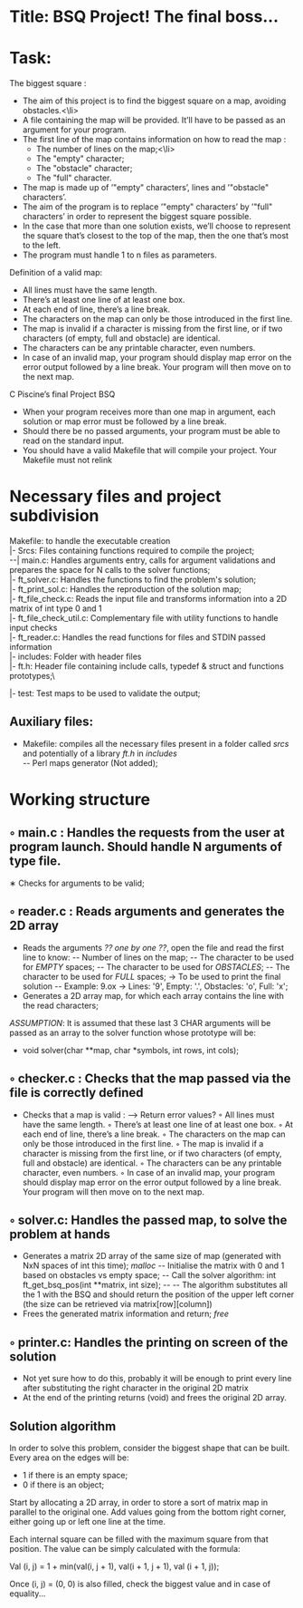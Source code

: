 # Title: BSQ Project! The final boss...

# Task:
The biggest square :
<ul>
  <li>The aim of this project is to find the biggest square on a map, avoiding obstacles.<\li>
  <li>A file containing the map will be provided. It’ll have to be passed as an argument for your program.</li>
  <li>The first line of the map contains information on how to read the map :
  <ul>
    <li>The number of lines on the map;<\li>
    <li>The "empty" character;</li>
    <li>The "obstacle" character;</li>
    <li>The "full" character.</li>
  </ul></li>
  <li>The map is made up of ’"empty" characters’, lines and ’"obstacle" characters’.</li>
  <li>The aim of the program is to replace ’"empty" characters’ by ’"full" characters’ in order to represent the biggest square possible.</li>
  <li>In the case that more than one solution exists, we’ll choose to represent the square that’s closest to the top of the map, then the one that’s most to the left.</li>
  <li>The program must handle 1 to n files as parameters.</li>
</ul>

Definition of a valid map:
<ul>
  <li>All lines must have the same length.</li>
  <li>There’s at least one line of at least one box.</li>
  <li>At each end of line, there’s a line break.</li>
  <li>The characters on the map can only be those introduced in the first line.</li>
  <li>The map is invalid if a character is missing from the first line, or if two characters (of empty, full and obstacle) are identical.</li>
  <li>The characters can be any printable character, even numbers.</li>
  <li>In case of an invalid map, your program should display map error on the error output followed by a line break. Your program will then move on to the next map.</li>
</ul>
  
C Piscine’s final Project BSQ
<ul>
  <li>When your program receives more than one map in argument, each solution or map error must be followed by a line break.</li>
  <li>Should there be no passed arguments, your program must be able to read on the standard input.</li>
  <li>You should have a valid Makefile that will compile your project. Your Makefile must not relink</li>
</ul>

# Necessary files and project subdivision
Makefile: to handle the executable creation\
|- Srcs: Files containing functions required to compile the project;\
--| main.c: Handles arguments entry, calls for argument validations and prepares the space for N calls to the solver functions;\
  |- ft_solver.c: Handles the functions to find the problem's solution;\
  |- ft_print_sol.c: Handles the reproduction of the solution map;\
  |- ft_file_check.c: Reads the input file and transforms information into a 2D matrix of int type 0 and 1\
  |- ft_file_check_util.c: Complementary file with utility functions to handle input checks\
  |- ft_reader.c: Handles the read functions for files and STDIN passed information\
|- includes: Folder with header files\
  |- ft.h: Header file containing include calls, typedef & struct and functions prototypes;\

|- test: Test maps to be used to validate the output;

## Auxiliary files:
- Makefile: compiles all the necessary files present in a folder called *srcs* and potentially of a library *ft.h* in *includes*\
-- Perl maps generator (Not added);

# Working structure
◦ main.c : Handles the requests from the user at program launch. Should handle N arguments of type file.
------------
∗ Checks for arguments to be valid;

◦ reader.c : Reads arguments and generates the 2D array
-----------
- Reads the arguments *?? one by one ??*, open the file and read the first line to know:
-- Number of lines on the map;
-- The character to be used for *EMPTY* spaces;
-- The character to be used for *OBSTACLES*;
-- The character to be used for *FULL* spaces; -> To be used to print the final solution
-- Example: 9.ox -> Lines: '9', Empty: '.', Obstacles: 'o', Full: 'x';
- Generates a 2D array map, for which each array contains the line with the read characters;

*ASSUMPTION*: It is assumed that these last 3 CHAR arguments will be passed as an array to the solver function whose prototype will be:
- void	solver(char \*\*map, char \*symbols, int rows, int cols);

◦ checker.c : Checks that the map passed via the file is correctly defined
------------
- Checks that a map is valid :  --> Return error values?
◦ All lines must have the same length.
◦ There’s at least one line of at least one box.
◦ At each end of line, there’s a line break.
◦ The characters on the map can only be those introduced in the first line.
◦ The map is invalid if a character is missing from the first line, or if two characters (of empty, full and obstacle) are identical.
◦ The characters can be any printable character, even numbers.
◦ In case of an invalid map, your program should display map error on the error output followed by a line break. Your program will then move on to the next map.

◦ solver.c: Handles the passed map, to solve the problem at hands
-------------
- Generates a matrix 2D array of the same size of map (generated with NxN spaces of int this time); *malloc*
-- Initialise the matrix with 0 and 1 based on obstacles vs empty space;
-- Call the solver algorithm: int ft_get_bsq_pos(int \*\*matrix, int size);
-- -- The algorithm substitutes all the 1 with the BSQ and should return the position of the upper left corner (the size can be retrieved via matrix\[row\]\[column\])
- Frees the generated matrix information and return; *free*

◦ printer.c: Handles the printing on screen of the solution
------------
- Not yet sure how to do this, probably it will be enough to print every line after substituting the right character in the original 2D matrix
- At the end of the printing returns (void) and frees the original 2D array.

## Solution algorithm
In order to solve this problem, consider the biggest shape that can be built.
Every area on the edges will be:
- 1 if there is an empty space;
- 0 if there is an object;

Start by allocating a 2D array, in order to store a sort of matrix map in parallel to the original one.
Add values going from the bottom right corner, either going up or left one line at the time.

Each internal square can be filled with the maximum square from that position.
The value can be simply calculated with the formula:

Val (i, j) = 1 + min(val(i, j + 1), val(i + 1, j + 1), val (i + 1, j));

Once (i, j) = (0, 0) is also filled, check the biggest value and in case of equality...
